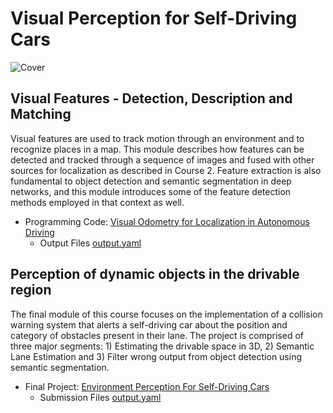 # Visual Perception for Self-Driving Cars

![Cover](./media/cover.gif)


## Visual Features - Detection, Description and Matching

Visual features are used to track motion through an environment and to recognize places in a map. This module describes how features can be detected and tracked through a sequence of images and fused with other sources for localization as described in Course 2. Feature extraction is also fundamental to object detection and semantic segmentation in deep networks, and this module introduces some of the feature detection methods employed in that context as well.

- Programming Code: [Visual Odometry for Localization in Autonomous Driving](./Week_2/visual_odometry_for_localization_in_autonomous_driving.ipynb)
  - Output Files [output.yaml](./Week_2/output.yaml)

##  Perception of dynamic objects in the drivable region

The final module of this course focuses on the implementation of a collision warning system that alerts a self-driving car about the position and category of obstacles present in their lane. The project is comprised of three major segments: 1) Estimating the drivable space in 3D, 2) Semantic Lane Estimation and 3) Filter wrong output from object detection using semantic segmentation.

- Final Project: [Environment Perception For Self-Driving Cars](./Week_6/final_project)
  - Submission Files [output.yaml](./Week_6/output.yaml)



